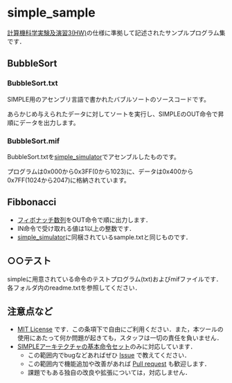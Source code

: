 # simple_sample

[計算機科学実験及演習3(HW)](http://www.lab3.kuis.kyoto-u.ac.jp/~takase/le3a/)の仕様に準拠して記述されたサンプルプログラム集です．

## BubbleSort
### BubbleSort.txt

SIMPLE用のアセンブリ言語で書かれたバブルソートのソースコードです。

あらかじめ与えられたデータに対してソートを実行し、SIMPLEのOUT命令で昇順にデータを出力します。

### BubbleSort.mif

BubbleSort.txtを[simple_simulator](https://github.com/kuis-isle3hw/simple_simulator)でアセンブルしたものです。

プログラムは0x000から0x3FF(0から1023)に、データは0x400から0x7FF(1024から2047)に格納されています。

## Fibbonacci

- [フィボナッチ数列](https://ja.wikipedia.org/wiki/%E3%83%95%E3%82%A3%E3%83%9C%E3%83%8A%E3%83%83%E3%83%81%E6%95%B0)をOUT命令で順に出力します．
- IN命令で受け取れる値は1以上の整数です．
- [simple_simulator](https://github.com/kuis-isle3hw/simple_simulator)に同梱されているsample.txtと同じものです．

## ○○テスト

simpleに用意されている命令のテストプログラム(txt)およびmifファイルです．各フォルダ内のreadme.txtを参照してください．

## 注意点など

- [MIT License](LICENSE) です．この条項下で自由にご利用ください．また，本ツールの使用にあたって何か問題が起きても，スタッフは一切の責任を負いません．
- [SIMPLEアーキテクチャの基本命令セット](http://www.lab3.kuis.kyoto-u.ac.jp/~takase/le3a/#SIMPLE)のみに対応しています．
  - この範囲内でbugなどあればぜひ [Issue](../../issues) で教えてください．
  - この範囲内で機能追加や改善があれば [Pull request](../../pulls) も歓迎します．
  - 課題でもある独自の改良や拡張については，対応しません．
